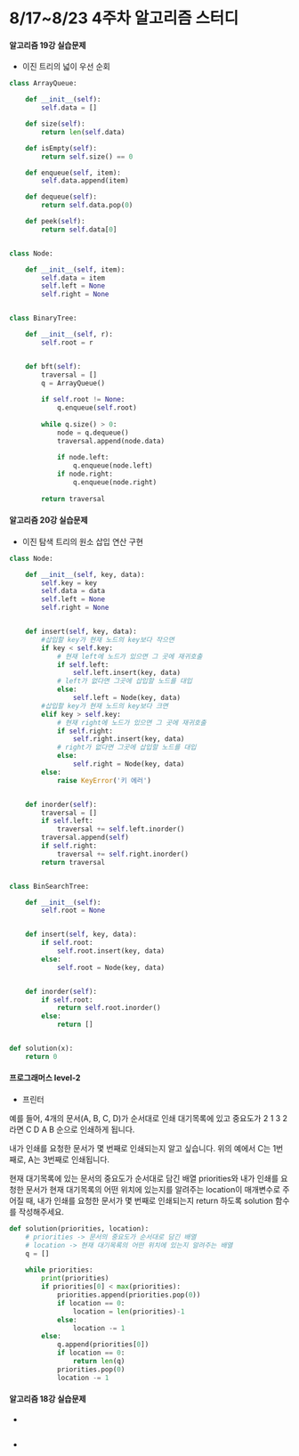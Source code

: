 # 8/17~8/23 4주차 알고리즘 스터디

<h4>알고리즘 19강 실습문제</h4>

* 이진 트리의 넓이 우선 순회

```python
class ArrayQueue:

    def __init__(self):
        self.data = []

    def size(self):
        return len(self.data)

    def isEmpty(self):
        return self.size() == 0

    def enqueue(self, item):
        self.data.append(item)

    def dequeue(self):
        return self.data.pop(0)

    def peek(self):
        return self.data[0]


class Node:

    def __init__(self, item):
        self.data = item
        self.left = None
        self.right = None


class BinaryTree:

    def __init__(self, r):
        self.root = r


    def bft(self):
        traversal = []
        q = ArrayQueue()
        
        if self.root != None:
            q.enqueue(self.root)
        
        while q.size() > 0:
            node = q.dequeue()
            traversal.append(node.data)
            
            if node.left:
                q.enqueue(node.left)
            if node.right:
                q.enqueue(node.right)
        
        return traversal
```



<h4>알고리즘 20강 실습문제</h4>

* 이진 탐색 트리의 원소 삽입 연산 구현

```python
class Node:

    def __init__(self, key, data):
        self.key = key
        self.data = data
        self.left = None
        self.right = None


    def insert(self, key, data):
        #삽입할 key가 현재 노드의 key보다 작으면
        if key < self.key:
            # 현재 left에 노드가 있으면 그 곳에 재귀호출
            if self.left:
                self.left.insert(key, data)
            # left가 없다면 그곳에 삽입할 노드를 대입    
            else:
                self.left = Node(key, data)
        #삽입할 key가 현재 노드의 key보다 크면        
        elif key > self.key:
            # 현재 right에 노드가 있으면 그 곳에 재귀호출
            if self.right:
                self.right.insert(key, data)
            # right가 없다면 그곳에 삽입할 노드를 대입
            else:
                self.right = Node(key, data)
        else:
            raise KeyError('키 에러')


    def inorder(self):
        traversal = []
        if self.left:
            traversal += self.left.inorder()
        traversal.append(self)
        if self.right:
            traversal += self.right.inorder()
        return traversal


class BinSearchTree:

    def __init__(self):
        self.root = None


    def insert(self, key, data):
        if self.root:
            self.root.insert(key, data)
        else:
            self.root = Node(key, data)


    def inorder(self):
        if self.root:
            return self.root.inorder()
        else:
            return []


def solution(x):
    return 0
```



<h4>프로그래머스 level-2</h4>

* 프린터

예를 들어, 4개의 문서(A, B, C, D)가 순서대로 인쇄 대기목록에 있고 중요도가 2 1 3 2 라면 C D A B 순으로 인쇄하게 됩니다.

내가 인쇄를 요청한 문서가 몇 번째로 인쇄되는지 알고 싶습니다. 위의 예에서 C는 1번째로, A는 3번째로 인쇄됩니다.

현재 대기목록에 있는 문서의 중요도가 순서대로 담긴 배열 priorities와 내가 인쇄를 요청한 문서가 현재 대기목록의 어떤 위치에 있는지를 알려주는 location이 매개변수로 주어질 때, 내가 인쇄를 요청한 문서가 몇 번째로 인쇄되는지 return 하도록 solution 함수를 작성해주세요.

```python
def solution(priorities, location):
    # priorities -> 문서의 중요도가 순서대로 담긴 배열
    # location -> 현재 대기목록의 어떤 위치에 있는지 알려주는 배열
    q = []
    
    while priorities:
        print(priorities)
        if priorities[0] < max(priorities):
            priorities.append(priorities.pop(0))
            if location == 0:
                location = len(priorities)-1
            else:
                location -= 1
        else:
            q.append(priorities[0])
            if location == 0:
                return len(q)
            priorities.pop(0)
            location -= 1
```



<h4>알고리즘 18강 실습문제</h4>

* 

```python

```



- 

```python

```

